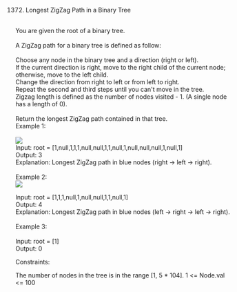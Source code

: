 1372. Longest ZigZag Path in a Binary Tree<br>
<br>
You are given the root of a binary tree.<br>
<br>
A ZigZag path for a binary tree is defined as follow:<br>
<br>
Choose any node in the binary tree and a direction (right or left).<br>
If the current direction is right, move to the right child of the current node; otherwise, move to the left child.<br>
Change the direction from right to left or from left to right.<br>
Repeat the second and third steps until you can't move in the tree.<br>
Zigzag length is defined as the number of nodes visited - 1. (A single node has a length of 0).<br>
<br>
Return the longest ZigZag path contained in that tree.<br> 
Example 1:<br>
<br>
<img src="![image](https://user-images.githubusercontent.com/124197263/233087128-475666b7-def0-48e0-bc96-de6b643339b0.png)">

<br>
Input: root = [1,null,1,1,1,null,null,1,1,null,1,null,null,null,1,null,1]<br>
Output: 3<br>
Explanation: Longest ZigZag path in blue nodes (right -> left -> right).<br>
<br>
Example 2:<br>
<img src="![image](https://user-images.githubusercontent.com/124197263/233087288-8269807c-7b29-4059-a645-ce88923d429a.png)">
<br>

Input: root = [1,1,1,null,1,null,null,1,1,null,1]<br>
Output: 4<br>
Explanation: Longest ZigZag path in blue nodes (left -> right -> left -> right).<br>
<br>
Example 3:<br>
<br>
Input: root = [1]<br>
Output: 0<br>

Constraints:

The number of nodes in the tree is in the range [1, 5 * 104].
1 <= Node.val <= 100
